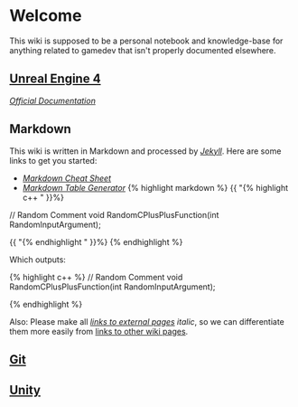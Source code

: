 # Welcome
This wiki is supposed to be a personal notebook and knowledge-base for anything related to gamedev that isn't properly documented elsewhere.

## [Unreal Engine 4](unreal/unreal.md)
[_Official Documentation_](https://docs.unrealengine.com/latest/INT/)

## Markdown

This wiki is written in Markdown and processed by [_Jekyll_](https://jekyllrb.com/).
Here are some links to get you started:

* [_Markdown Cheat Sheet_](https://github.com/adam-p/markdown-here/wiki/Markdown-Cheatsheet)
* [_Markdown Table Generator_](http://www.tablesgenerator.com/markdown_tables)
{% highlight markdown %}
{{ "{% highlight c++ " }}%}

// Random Comment
void RandomCPlusPlusFunction(int RandomInputArgument);

{{ "{% endhighlight " }}%}
{% endhighlight %}

Which outputs:

{% highlight c++ %}
// Random Comment
void RandomCPlusPlusFunction(int RandomInputArgument);

{% endhighlight %}

Also: Please make all [_links to external pages_](google.com) _italic_, so we can differentiate them more easily from [links to other wiki pages](git.md).

## [Git](git.md)

## [Unity](unity/unity.md)
